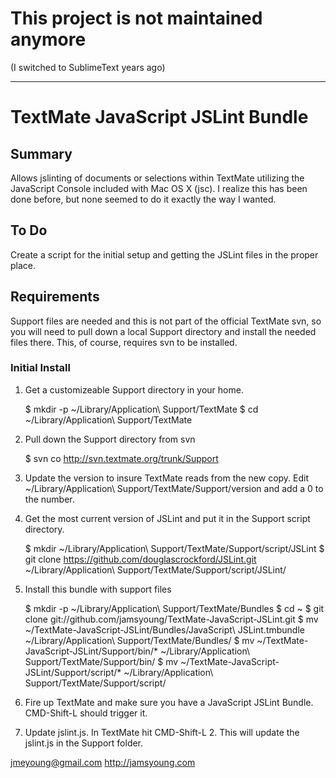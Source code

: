 # This project is not maintained anymore
(I switched to SublimeText years ago)

---

# TextMate JavaScript JSLint Bundle

## Summary
Allows jslinting of documents or selections within TextMate utilizing the
JavaScript Console included with Mac OS X (jsc).  I realize this has
been done before, but none seemed to do it exactly the way I wanted.


## To Do
Create a script for the initial setup and getting the JSLint files in the
proper place.


## Requirements
Support files are needed and this is not part of the official TextMate svn, so
you will need to pull down a local Support directory and install the needed
files there.  This, of course, requires svn to be installed.


### Initial Install
1. Get a customizeable Support directory in your home.

    $ mkdir -p ~/Library/Application\ Support/TextMate
    $ cd ~/Library/Application\ Support/TextMate


2. Pull down the Support directory from svn

    $ svn co http://svn.textmate.org/trunk/Support


3. Update the version to insure TextMate reads from the new copy.  Edit
   ~/Library/Application\ Support/TextMate/Support/version and add a 0 to the
   number.


4. Get the most current version of JSLint and put it in the Support script
   directory.

    $ mkdir ~/Library/Application\ Support/TextMate/Support/script/JSLint
    $ git clone https://github.com/douglascrockford/JSLint.git ~/Library/Application\ Support/TextMate/Support/script/JSLint/


5. Install this bundle with support files

    $ mkdir -p ~/Library/Application\ Support/TextMate/Bundles
    $ cd ~
    $ git clone git://github.com/jamsyoung/TextMate-JavaScript-JSLint.git
    $ mv ~/TextMate-JavaScript-JSLint/Bundles/JavaScript\ JSLint.tmbundle ~/Library/Application\ Support/TextMate/Bundles/
    $ mv ~/TextMate-JavaScript-JSLint/Support/bin/* ~/Library/Application\ Support/TextMate/Support/bin/
    $ mv ~/TextMate-JavaScript-JSLint/Support/script/* ~/Library/Application\ Support/TextMate/Support/script/


6. Fire up TextMate and make sure you have a JavaScript JSLint Bundle.  CMD-Shift-L should trigger it.


7. Update jslint.js.  In TextMate hit CMD-Shift-L 2.  This will update the jslint.js in the Support folder.


jmeyoung@gmail.com
http://jamsyoung.com
